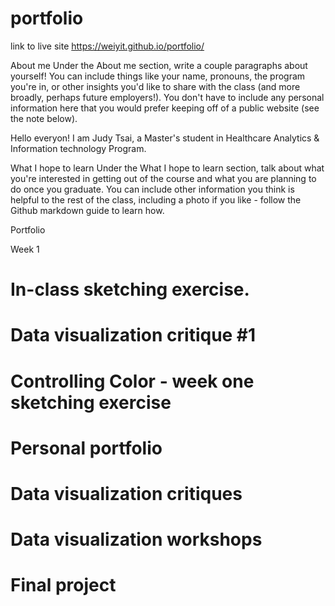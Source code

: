 # portfolio

link to live site https://weiyit.github.io/portfolio/




About me
Under the About me section, write a couple paragraphs about yourself!  You can include things like your name, pronouns, the program you're in, or other insights you'd like to share with the class (and more broadly, perhaps future employers!).  You don't have to include any personal information here that you would prefer keeping off of a public website (see the note below). 

Hello everyon! I am Judy Tsai, a Master's student in Healthcare Analytics & Information technology Program.


What I hope to learn
Under the What I hope to learn section, talk about what you're interested in getting out of the course and what you are planning to do once you graduate.  You can include other information you think is helpful to the rest of the class, including a photo if you like - follow the Github markdown guide to learn how.




Portfolio

Week 1
# In-class sketching exercise.

# Data visualization critique #1

# Controlling Color - week one sketching exercise

# Personal portfolio



# Data visualization critiques

# Data visualization workshops

# Final project
